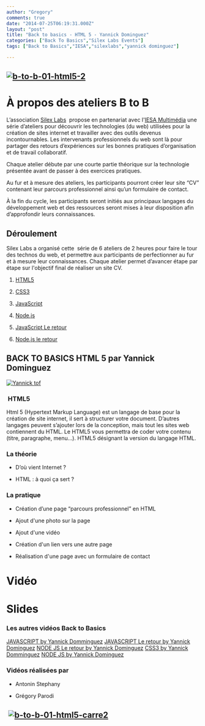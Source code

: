 ```yaml
---
author: "Gregory"
comments: true
date: "2014-07-25T06:19:31.000Z"
layout: "post"
title: "Back to basics - HTML 5 - Yannick Dominguez"
categories: ["Back To Basics","Silex Labs Events"]
tags: ["Back to Basics","IESA","silexlabs","yannick dominguez"]

---
```

## [![b-to-b-01-html5-2](https://www.silexlabs.org/wp-content/uploads/2014/07/b-to-b-01-html5-2.png)](https://www.silexlabs.org/wp-content/uploads/2014/07/b-to-b-01-html5-2.png)




# À propos des ateliers B to B


L’association [Silex Labs](https://www.silexlabs.org/)  propose en partenariat avec l'[IESA Multimédia](http://www.iesamultimedia.fr) une série d’ateliers pour découvrir les technologies (du web) utilisées pour la création de sites internet et travailler avec des outils devenus incontournables. Les intervenants professionnels du web sont là pour partager des retours d’expériences sur les bonnes pratiques d’organisation et de travail collaboratif.

Chaque atelier débute par une courte partie théorique sur la technologie présentée avant de passer à des exercices pratiques.

Au fur et à mesure des ateliers, les participants pourront créer leur site “CV” contenant leur parcours professionnel ainsi qu’un formulaire de contact.

À la fin du cycle, les participants seront initiés aux principaux langages du développement web et des ressources seront mises à leur disposition afin d’approfondir leurs connaissances.


## Déroulement


Silex Labs a organisé cette  série de 6 ateliers de 2 heures pour faire le tour des technos du web, et permettre aux participants de perfectionner au fur et à mesure leur connaissances. Chaque atelier permet d’avancer étape par étape sur l'objectif final de réaliser un site CV.




  1. [HTML5](https://www.silexlabs.org/back-to-basics-html-5-yannick-dominguez/)


  2. [CSS3](https://www.silexlabs.org/back-to-basics-css3-by-yannick-dominguez/)


  3. [JavaScript](https://www.silexlabs.org/back-to-basics-javascript-yannick-dominguez/)


  4. [Node.js](https://www.silexlabs.org/back-to-basics-node-js-yannick-dominguez/)


  5. [JavaScript Le retour](https://www.silexlabs.org/back-to-basics-javascript-le-retour-yannick-dominguez/)


  6. [Node.js le retour](https://www.silexlabs.org/back-to-basics-node-js-le-retour-yannick-dominguez-2/)




## BACK TO BASICS HTML 5 par Yannick Dominguez


[![Yannick tof](https://www.silexlabs.org/wp-content/uploads/2014/07/Yannick-tof.png)](https://www.silexlabs.org/wp-content/uploads/2014/07/Yannick-tof.png)


###  HTML5


Html 5 (Hypertext Markup Language) est un langage de base pour la création de site internet, il sert à structurer votre document. D’autres langages peuvent s’ajouter lors de la conception, mais tout les sites web contiennent du HTML. Le HTML5 vous permettra de coder votre contenu (titre, paragraphe, menu…). HTML5 désignant la version du langage HTML.


### La théorie






  * D’où vient Internet ?


  * HTML : à quoi ça sert ?




### La pratique






  * Création d’une page “parcours professionnel” en HTML


  * Ajout d'une photo sur la page


  * Ajout d'une vidéo


  * Création d'un lien vers une autre page


  * Réalisation d'une page avec un formulaire de contact







# Vidéo







# Slides








### Les autres vidéos Back to Basics


[JAVASCRIPT by Yannick Domminguez](https://www.silexlabs.org/back-to-basics-javascript-yannick-dominguez/)
[JAVASCRIPT Le retour by Yannick Dominguez](https://www.silexlabs.orgback-to-basics-javascript-le-retour-yannick-dominguez/)
[NODE JS Le retour by Yannick Dominguez](https://www.silexlabs.org/back-to-basics-node-js-le-retour-yannick-dominguez-2/)
[CSS3 by Yannick Domminguez](https://www.silexlabs.org/back-to-basics-css3-by-yannick-dominguez/)
[NODE JS by Yannick Dominguez](https://www.silexlabs.org/back-to-basics-node-js-yannick-dominguez/)





### Vidéos réalisées par






  * Antonin Stephany


  * Grégory Parodi




##  [![b-to-b-01-html5-carre2](https://www.silexlabs.org/wp-content/uploads/2014/07/b-to-b-01-html5-carre2.png)](https://www.silexlabs.org/wp-content/uploads/2014/07/b-to-b-01-html5-carre2.png)





